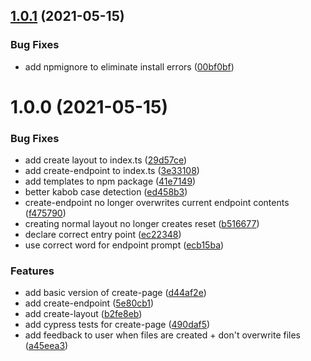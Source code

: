## [1.0.1](https://github.com/Nick-Mazuk/sveltekit-cli/compare/v1.0.0...v1.0.1) (2021-05-15)


### Bug Fixes

* add npmignore to eliminate install errors ([00bf0bf](https://github.com/Nick-Mazuk/sveltekit-cli/commit/00bf0bf675a58f755f7a82016a63d5b51f4d41a1))

# 1.0.0 (2021-05-15)


### Bug Fixes

* add create layout to index.ts ([29d57ce](https://github.com/Nick-Mazuk/sveltekit-cli/commit/29d57ce3cb5b3d5fd66f48321862bdb3f7cea8ea))
* add create-endpoint to index.ts ([3e33108](https://github.com/Nick-Mazuk/sveltekit-cli/commit/3e33108b119474667fe6e25c93cf9e241b3dbff8))
* add templates to npm package ([41e7149](https://github.com/Nick-Mazuk/sveltekit-cli/commit/41e71495987e35752f8e7023d16a52b01060c208))
* better kabob case detection ([ed458b3](https://github.com/Nick-Mazuk/sveltekit-cli/commit/ed458b3dc2aee6b828fd24164f90f782e5825847))
* create-endpoint no longer overwrites current endpoint contents ([f475790](https://github.com/Nick-Mazuk/sveltekit-cli/commit/f4757909fac190c6cd2e03a94fedc249eeb2ced5))
* creating normal layout no longer creates reset ([b516677](https://github.com/Nick-Mazuk/sveltekit-cli/commit/b516677b99c57b4c913de063a86c060f197ec8e9))
* declare correct entry point ([ec22348](https://github.com/Nick-Mazuk/sveltekit-cli/commit/ec2234847040248890f1eab3eab7d29f21fafeb1))
* use correct word for endpoint prompt ([ecb15ba](https://github.com/Nick-Mazuk/sveltekit-cli/commit/ecb15ba9947d87129c15cfa79697a5c3cfc58a5e))


### Features

* add basic version of create-page ([d44af2e](https://github.com/Nick-Mazuk/sveltekit-cli/commit/d44af2e018695f4fb5d3e4daccd24fc47641463b))
* add create-endpoint ([5e80cb1](https://github.com/Nick-Mazuk/sveltekit-cli/commit/5e80cb1df780f0291e09d777fbf4c79854be7452))
* add create-layout ([b2fe8eb](https://github.com/Nick-Mazuk/sveltekit-cli/commit/b2fe8ebf3a3ed28d254be1232fd36564b2217eba))
* add cypress tests for create-page ([490daf5](https://github.com/Nick-Mazuk/sveltekit-cli/commit/490daf50d9eb5847f001489b62bcb549037610dc))
* add feedback to user when files are created + don't overwrite files ([a45eea3](https://github.com/Nick-Mazuk/sveltekit-cli/commit/a45eea3582c56093407ea8f95cf984abe4a3f7d5))
